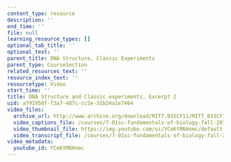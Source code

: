 ```yaml
---
content_type: resource
description: ''
end_time: ''
file: null
learning_resource_types: []
optional_tab_title: ''
optional_text: ''
parent_title: DNA Structure, Classic Experiments
parent_type: CourseSection
related_resources_text: ''
resource_index_text: ''
resourcetype: Video
start_time: ''
title: DNA Structure and Classic experiments, Excerpt 2
uid: a791950f-f3a7-487c-cc5e-31b24a1e7464
video_files:
  archive_url: http://www.archive.org/download/MIT7.01SCF11/MIT7_01SCF11_track06_300k.mp4
  video_captions_file: /courses/7-01sc-fundamentals-of-biology-fall-2011/e1277cf91d9f533da1d72e39174d4410_YCeKtM6Hnmc.vtt
  video_thumbnail_file: https://img.youtube.com/vi/YCeKtM6Hnmc/default.jpg
  video_transcript_file: /courses/7-01sc-fundamentals-of-biology-fall-2011/82f2dd163150c13711cd4b03f76afa82_YCeKtM6Hnmc.pdf
video_metadata:
  youtube_id: YCeKtM6Hnmc
---
```

